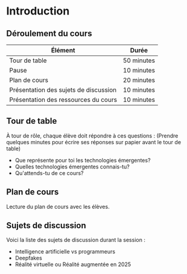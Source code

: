 # Introduction

## Déroulement du cours  

Élément | Durée  
--|--  
Tour de table | 50 minutes  
Pause | 10 minutes  
Plan de cours | 20 minutes  
Présentation des sujets de discussion | 10 minutes   
Présentation des ressources du cours | 10 minutes  


## Tour de table  

À tour de rôle, chaque élève doit répondre à ces questions :  (Prendre quelques minutes pour écrire ses réponses sur papier avant le tour de table)  

- Que représente pour toi les technologies émergentes?  
- Quelles technologies émergentes connais-tu?  
- Qu'attends-tu de ce cours?  

## Plan de cours  

Lecture du plan de cours avec les élèves.

## Sujets de discussion  

Voici la liste des sujets de discussion durant la session :  

- Intelligence artificielle vs programmeurs  
- Deepfakes  
- Réalité virtuelle ou Réalité augmentée en 2025